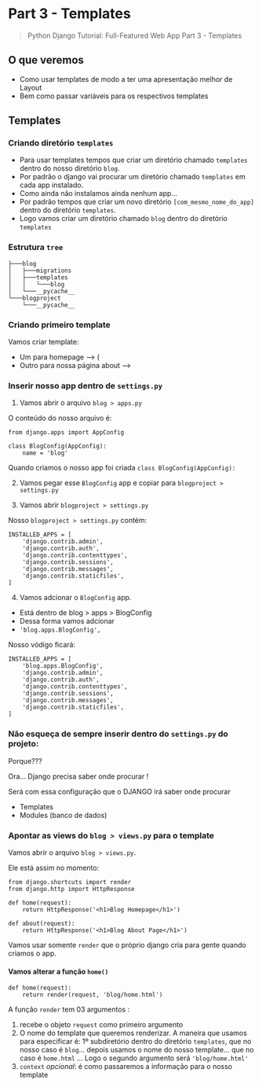 # Part 3 - Templates
> Python Django Tutorial: Full-Featured Web App Part 3 - Templates

## O que veremos
- Como usar templates de modo a ter uma apresentação melhor de Layout
- Bem como passar variáveis para os respectivos templates

## Templates

### Criando diretório ```templates```
- Para usar templates tempos que criar um diretório chamado ```templates``` dentro do nosso diretório ```blog```.
- Por padrão o django vai procurar um diretório chamado ```templates``` em cada app instalado.
- Como ainda não instalamos ainda nenhum app...
- Por padrão tempos que criar um novo diretório ```[com_mesmo_nome_do_app]``` dentro do diretório ```templates```.
- Logo vamos criar um  diretório chamado ```blog``` dentro do diretório ```templates```

### Estrutura ```tree```
```
├───blog
│   ├───migrations
│   ├───templates
│   │   └───blog
│   └───__pycache__
└───blogproject
    └───__pycache__
```

### Criando primeiro template

Vamos criar template:
- Um para homepage --> (
- Outro para nossa página about --> 



### Inserir nosso app dentro de ```settings.py```



1. Vamos abrir o arquivo ```blog > apps.py```

O conteúdo do nosso arquivo é:
```
from django.apps import AppConfig

class BlogConfig(AppConfig):
    name = 'blog'
```

Quando criamos o nosso app foi criada ```class BlogConfig(AppConfig):```

2. Vamos pegar esse ```BlogConfig``` app e copiar para ```blogproject > settings.py```

3. Vamos abrir ```blogproject > settings.py```

Nosso ```blogproject > settings.py``` contém:
```
INSTALLED_APPS = [
    'django.contrib.admin',
    'django.contrib.auth',
    'django.contrib.contenttypes',
    'django.contrib.sessions',
    'django.contrib.messages',
    'django.contrib.staticfiles',
]
```

4. Vamos adcionar o ```BlogConfig``` app.
- Está dentro de blog > apps >  BlogConfig
- Dessa forma vamos adcionar 
- ```'blog.apps.BlogConfig',```

Nosso vódigo ficará:
```
INSTALLED_APPS = [
    'blog.apps.BlogConfig',
    'django.contrib.admin',
    'django.contrib.auth',
    'django.contrib.contenttypes',
    'django.contrib.sessions',
    'django.contrib.messages',
    'django.contrib.staticfiles',
]
```

### Não esqueça de sempre inserir dentro do ```settings.py``` do projeto:
Porque???

Ora... Django precisa saber onde procurar !

Será com essa configuração que o DJANGO irá saber onde procurar
- Templates
- Modules (banco de dados)



### Apontar as views do ```blog > views.py``` para o template

Vamos abrir o arquivo ```blog > views.py```.

Ele está assim no momento:
```
from django.shortcuts import render
from django.http import HttpResponse

def home(request):
    return HttpResponse('<h1>Blog Homepage</h1>')

def about(request):
    return HttpResponse('<h1>Blog About Page</h1>')
```

Vamos usar somente ```render``` que o próprio django cria para gente quando criamos o app.


#### Vamos alterar a função ```home()```
```
def home(request):
    return render(request, 'blog/home.html')
```
A função ```render``` tem 03 argumentos :
1. recebe o objeto ```request``` como primeiro argumento
2. O nome do template que queremos renderizar.  A maneira que usamos para especificar é: 1º subdiretório dentro do diretório ```templates```, que no nosso caso é ```blog```... depois usamos o nome do nosso template... que no caso é ```home.html``` ... Logo o segundo argumento será ```'blog/home.html'```
3. ```context``` _opcional_:  é como passaremos a informação para o nosso template




